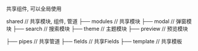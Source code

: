 共享组件, 可以全局使用

shared                  // 共享模块, 组件, 管道
├── modules             // 共享模块
     ├── modal          // 弹窗模块
     ├── search         // 搜索模块
     ├── theme          // 主题模块
     ├── preview        // 预览模块

├── pipes               // 共享管道
├── fields              // 共享Fields
├── template            // 共享模板



         



